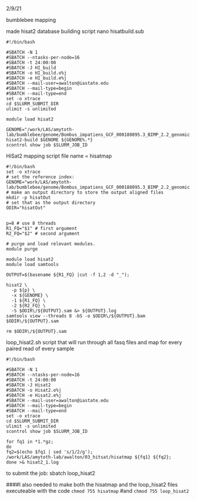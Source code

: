 2/9/21

bumblebee mapping

made hisat2 database building script
nano hisatbuild.sub

```
#!/bin/bash

#SBATCH -N 1
#SBATCH --ntasks-per-node=16
#SBATCH -t 24:00:00
#SBATCH -J HI_build
#SBATCH -o HI_build.o%j
#SBATCH -e HI_build.e%j
#SBATCH --mail-user=awalton@iastate.edu
#SBATCH --mail-type=begin
#SBATCH --mail-type=end
set -o xtrace
cd $SLURM_SUBMIT_DIR
ulimit -s unlimited

module load hisat2

GENOME="/work/LAS/amytoth-lab/bumblebee/genome/Bombus_impatiens_GCF_000188095.3_BIMP_2.2_genomic.fa"
hisat2-build $GENOME ${GENOME%.*}
scontrol show job $SLURM_JOB_ID

```
HiSat2 mapping script
file name  = hisatmap

```
#!/bin/bash
set -o xtrace
# set the reference index:
GENOME="work/LAS/amytoth-lab/bumblebee/genome/Bombus_impatiens_GCF_000188095.3_BIMP_2.2_genomic.fa"
# make an output directory to store the output aligned files
mkdir -p hisatOut
# set that as the output directory
ODIR="hisatOut"


p=8 # use 8 threads
R1_FQ="$1" # first argument
R2_FQ="$2" # second argument

# purge and load relevant modules.
module purge

module load hisat2
module load samtools

OUTPUT=$(basename ${R1_FQ} |cut -f 1,2 -d "_");

hisat2 \
  -p ${p} \
  -x ${GENOME} \
  -1 ${R1_FQ} \
  -2 ${R2_FQ} \
  -S $ODIR\/${OUTPUT}.sam &> ${OUTPUT}.log
samtools view --threads 8 -bS -o $ODIR\/${OUTPUT}.bam $ODIR\/${OUTPUT}.sam

rm $ODIR\/${OUTPUT}.sam
```
loop_hisat2.sh
script that will run through all fasq files and map for every paired read of every sample

```
#!/bin/bash

#SBATCH -N 1
#SBATCH --ntasks-per-node=16
#SBATCH -t 24:00:00
#SBATCH -J Hisat2
#SBATCH -o Hisat2.o%j
#SBATCH -e Hisat2.e%j
#SBATCH --mail-user=awalton@iastate.edu
#SBATCH --mail-type=begin
#SBATCH --mail-type=end
set -o xtrace
cd $SLURM_SUBMIT_DIR
ulimit -s unlimited
scontrol show job $SLURM_JOB_ID

for fq1 in *1.*gz;
do
fq2=$(echo $fq1 | sed 's/1/2/g');
/work/LAS/amytoth-lab/awalton/03_hitsat/hisatmap ${fq1} ${fq2};
done >& hisat2_1.log
```
to submit the job: sbatch loop_hisat2

####I also needed to make both the hisatmap and the loop_hisat2 files executeable with the code
```chmod 755 hisatmap```
#and
```chmod 755 loop_hisat2```
